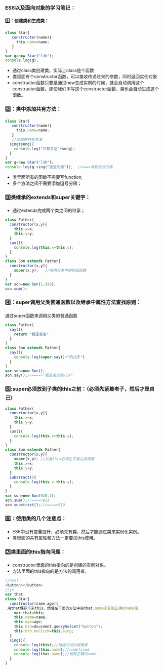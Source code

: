 ### ES6以及面向对象的学习笔记：
#### 1️⃣：创建类和生成类：
```javascript
class Star{
   constructor(name){
     this.name=name;
   }
}
var g=new Star("ldh");
console.log(g);
```
* 通过class类创建类，实际上class是个函数
* 类里面有个constructor函数，可以接收传递过来的参数，同时返回实例对象
* constructor函数只要是通过new生成实例的时候，就会自动调用这个constructor函数，即使我们不写这个constructor函数，类也会自动生成这个函数。

### 2️⃣：类中添加共有方法：

```javascript
class Star{
   constructor(name){
     this.name=name;
   }
   //添加的共有方法
  sing(song){
    console.log("共有方法"+song);
  }
}
var g=new Star("ldh");
console.log(g.sing("逝去的歌"));  //===>得到逝去的歌
```

* 类里面所有的函数不需要写function;
* 多个方法之间不需要添加逗号分隔；

### 3️⃣类继承的extends和super关键字：
* 通过extends完成两个类之间的继承；


```javascript
class Father{
  constructor(x,y){
    this.x=x;
    this.y=y;
  }
  sum(){
    console.log(this.x+this.y);
  }
}
class Son extends Father{
  constructor(x,y){
    super(x,y);   //用用父类中的构造函数
  }  
}
var son=new Son(1,920);
son.sum();
```
### 4️⃣：super调用父类普通函数以及继承中属性方法查找原则：
通过super函数来调用父类的普通函数


```javascript
class Father{
  say(){
    return "我是爸爸"
  }
}
class Son extends Father{
  say(){
    console.log(super.say()+"的儿子")
  }
}
var son=new Son();
son.say();//====>"我是爸爸的儿子"
```

### 5️⃣:super必须放到子类的this之前：（必须先紧着老子，然后才是自己）

```javascript
class Father{
  consrtuctor(x,y){
    this.x=x;
    this.y=y;
  }
  sum(){
    console.log(this.x+this.y);
  }
}
class Son extends Father{
  constructor(x,y){
    super(x,y); //父类this必须在子类之前调用
    this.x=x;
    this.y=y;
  }
  substract(){
    console.log(this.x-this.y);
  }
}
var son=new Son(920,1);
son.sum();//====>921
son.substract();//=====>919
```

### 6️⃣：使用类的几个注意点：
* ES6中没有变量提升，必须先有类，然后才能通过类来实例化实例。
* 类里面的共有属性和方法一定要加this使用。

### 7️⃣类里面的this指向问题：

* constructor里面的this指向的是创建的实例对象。
* 方法里面的this指向的是方法的调用者。

```javascript
//html
<button></button>
//js
var that;
class Star{
  constructor(name,age){
 用that保存下来this，然后在下面的方法中用that.name来获取正确的name值
    var that=this;  
    this.name=name;
    this.age=age;
    this.btn=doucment.querySelcet("button");
    this.btn.onClick=this.sing;
  }
  sing(){
    console.log(this);//指向方法的调用者
    console.log(this.name);//undefined
    console.log(that.name);//得到正确的name
  }
}

```

